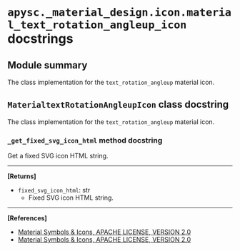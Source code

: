 # `apysc._material_design.icon.material_text_rotation_angleup_icon` docstrings

## Module summary

The class implementation for the `text_rotation_angleup` material icon.

## `MaterialtextRotationAngleupIcon` class docstring

The class implementation for the `text_rotation_angleup` material icon.

### `_get_fixed_svg_icon_html` method docstring

Get a fixed SVG icon HTML string.<hr>

**[Returns]**

- `fixed_svg_icon_html`: str
  - Fixed SVG icon HTML string.

<hr>

**[References]**

- [Material Symbols & Icons, APACHE LICENSE, VERSION 2.0](https://fonts.google.com/icons?icon.size=24&icon.color=%23e8eaed)
- [Material Symbols & Icons, APACHE LICENSE, VERSION 2.0](https://www.apache.org/licenses/LICENSE-2.0.html)
